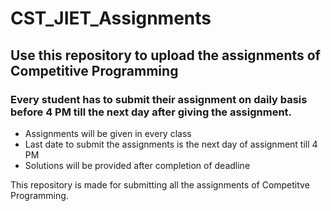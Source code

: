 # CST_JIET_Assignments

## Use this repository to upload the assignments of Competitive Programming

### Every student has to submit their assignment on daily basis before 4 PM till the next day after giving the assignment.

- Assignments will be given in every class
- Last date to submit the assignments is the next day of assignment till 4 PM
- Solutions will be provided after completion of deadline


This repository is made for submitting all the assignments of Competitve Programming. 
